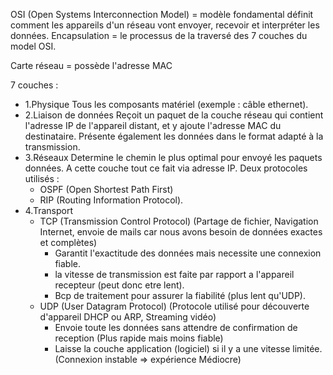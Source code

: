 OSI (Open Systems Interconnection Model) = modèle fondamental définit comment les appareils d'un réseau vont envoyer, recevoir et interpréter les données.
Encapsulation = le processus de la traversé des 7 couches du model OSI.

Carte réseau = possède l'adresse MAC

7 couches :
- 1.Physique
    Tous les composants matériel (exemple : câble ethernet).
- 2.Liaison de données
    Reçoit un paquet de la couche réseau qui contient l'adresse IP de l'appareil distant, et y ajoute l'adresse MAC du destinataire.
    Présente également les données dans le format adapté à la transmission.
- 3.Réseaux
    Determine le chemin le plus optimal pour envoyé les paquets données.
    A cette couche tout ce fait via adresse IP.
    Deux protocoles utilisés : 
    - OSPF (Open Shortest Path First)
    - RIP (Routing Information Protocol).
- 4.Transport 
    - TCP (Transmission Control Protocol) (Partage de fichier, Navigation Internet, envoie de mails car nous avons besoin de données exactes et complètes)
        - Garantit l'exactitude des données mais necessite une connexion fiable.
        - la vitesse de transmission est faite par rapport a l'appareil recepteur (peut donc etre lent).
        - Bcp de traitement pour assurer la fiabilité (plus lent qu'UDP).
    - UDP (User Datagram Protocol) (Protocole utilisé pour découverte d'appareil DHCP ou ARP, Streaming vidéo)
        - Envoie toute les données sans attendre de confirmation de reception (Plus rapide mais moins fiable)
        - Laisse la couche application (logiciel) si il y a une vitesse limitée. (Connexion instable => expérience Médiocre)
        